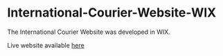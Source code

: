 # International-Courier-Website-WIX
The International Courier Website was developed in WIX.

Live website available [here](https://www.ramanaexpress.com/)
